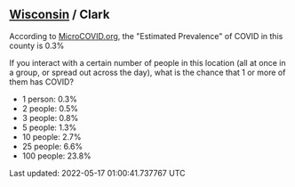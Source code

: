 
## [Wisconsin](/united-states/wisconsin) / Clark

According to [MicroCOVID.org](http://microcovid.org),
the "Estimated Prevalence" of COVID in this county is 0.3%

If you interact with a certain number of people in this location
(all at once in a group, or spread out across the day), what is the chance that
1 or more of them has COVID?

- 1 person: 0.3%
- 2 people: 0.5%
- 3 people: 0.8%
- 5 people: 1.3%
- 10 people: 2.7%
- 25 people: 6.6%
- 100 people: 23.8%

Last updated: 2022-05-17 01:00:41.737767 UTC

